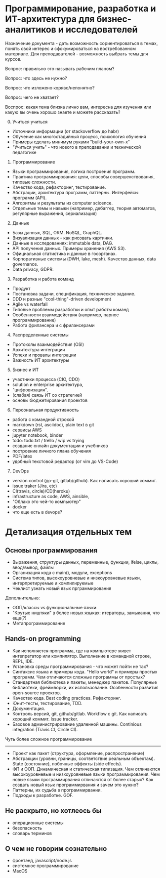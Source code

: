 # Программирование, разработка и ИТ-архитектура для бизнес-аналитиков и исследователей 

Назначение документа - дать возможность
сориентироваться в темах, понять свой интерес и сфокумироваться 
на востребованном материале. Для преподавателей - возможность выбрать темы для курсов.   

Вопрос: правильно это называть рабочим планом?

Вопрос: что здесь не нужно?

Вопрос: что изложено коряво/непонятно?

Вопрос: чего не хватает?

Воспрос: какая тема близка лично вам, интересна для изучения или какую вы очень хорошо знаете и можете рассказать?

0. Учиться учиться

- Источники информации (от stackoverflow до habr)
- Обучение как многостадийный процесс, психология обучения
- Примеры сделать минимум руками "build-your-own-x"
- "Учиться учить" - что нового в преподавании и технической педагогике

1. Программирование

- Языки программирования, логика построения программ. 
- Практика программирования: цели, способы совершенствования, типовые сложности.
- Качество кода, рефакторинг, тестирование. 
- Абстрации, архитектура программ, паттерны. Интерфейсы программ (API).
- Алгоритмы и результаты из computer scicence.
- Отдельные темы и навыки (например, дебаггер, теория автоматов, регулярные выражения, сериализация)

2. Данные

- Базы данных, SQL, ORM. NoSQL, GraphQL.
- Визуализация данных - как рисовать картинки.
- Данные в исследованиях: immutable data, DAG.
- АPI получения данных. Примеры хранения (AWS S3). 
- Oфициальная статистика и данные в госорганах.
- Корпоративные системы (DWH, lake, mesh). Качество данных, data governance.
- Data privacy, GDPR.


3. Разработка и работа команд 

- Продукт
- Постановка задачи, спецификация, техническое задание.
- DDD и разные "cool-thing"-driven development
- Agile vs waterfall
- Типовые проблемы разработки и опыт работы команд
- Особенности взаимодействия (например, парное программирование)
- Работа фрилансера и с фрилансерами

4. Распределенные системы

- Протоколы взаимодействия (OSI)
- Архитектура интеграции
- Успехи и провалы интеграции
- Важность ИТ архитектуры

5. Бизнес и ИТ

- участники процеcса (CIO, CDO)
- solution и enterprise архитектура, 
- "цифровизация",
- (слабая) связь ИТ со стратегией
- основы бюджетирования проектов

6. Персональная продуктивность

- работа с командной строкой
- markdown (rst, asciidoc), plain text в git
- сервисы AWS
- jupyter notebook, binder
- todo: todo.txt / trello / wip vs trying
- создание онлайн документации и учебников
- построение личного плана обучения
- PDF/latex
- удобный текстовой редактор (oт vim до VS-Code) 

7. DevOps

- version control (до-git, gitlab/github). Как написать хороший коммит.
- issue traker (Jira, etc)
- CI(travis, circle)/CD(heroku)
- infrastructure as code, AWS, ainsible, 
- "Облако это чей-то компьютер"
- docker
- что еще есть в devops?

# Детализация отдельных тем

Основы программирования
-----------------------

- Выражения, структуры данных, переменные, функции, ifelse, циклы, ввод/вывод, файлы
- Организация кода c main(), модули, exceptions
- Система типов, высокоуровневые и низкоуровневые языки, интерпретируемые и компилируемые
- Чеклист узнать новый язык прграммирования

Дополнительно: 

- OOП/классы vs функциональные языки
- "Крутые ништяки" в более новых языках: итераторы, замыкания, что еще(?)
- Метапрограммирование

Hands-on programming
--------------------

- Как исполняется программа, где на компьютере живет интепретатор или компилятор. Выполнение в командной строке, REPL, IDE. 
- Установка среды программирования - что может пойти не так? 
- Синтаксис языка и примеры кода. "Hello world" и примеры простых программ. Чем отличаются сложные программы от простых?
- Стандартная библиотека и пакеты, менеджер пакетов. Популярные библиотеки, фреймворки, их использование. Особенности развития open-source проектов.
- Качество кода. Best coding practices. Рефакторинг.
- Юнит-тесты, тестирование, TDD.
- Документация.
- Контроль версий, git, github/gitlab. Workflow c git. Как написать хороший коммит. Issue tracker. 
- Базовое администрирование удаленной машины. Continious integration (Travis CI, Circle CI).

Чуть более сложное программирование
--------------- --------------------

- Проект как пакет (структура, оформление, распространение)
- Абстракции (уровни, границы, соответствие реальным объектам). State (состояние), побочные эффекты (side effects).
- ФП и ООП. Динамическая и статическая типизация. Чем отличаются высокоуровневые и низкоуровневые языки программирования. Чем новые языки программирвания отличаются от более старых? Как создать новый язык программирвания и зачем это нужно?  
- Паттерны, их судьба в программирвании. 
- Подходы к разработке. GOF.

Не раскрыто, но хотлеось бы 
----------------------------

- операционные системы
- безопасность
- словарь терминов

О чем не говорим сознательно
----------------------------

- фронтэнд, javascript/node.js
- системное программирование
- MacOS

<!--

https://devguide.python.org/gitbootcamp/

-->